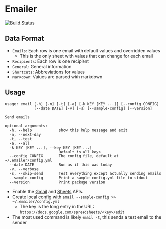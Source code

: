Emailer
=============
[![Build Status](https://travis-ci.org/WhiteHalmos/emailer.svg?branch=master)](https://travis-ci.org/WhiteHalmos/emailer)

Data Format
-----------------------
- `Emails`: Each row is one email with default values and overridden values
  - This is the only sheet with values that can change for each email
- `Recipients`: Each row is one recipient
- `General`: General information
- `Shortcuts`: Abbreviations for values
- `Markdown`: Values are parsed with markdown

Usage
-----
    usage: email [-h] [-n] [-t] [-a] [-k KEY [KEY ...]] [--config CONFIG]
                 [--date DATE] [-v] [-s] [--sample-config] [--version]

    Send emails

    optional arguments:
      -h, --help            show this help message and exit
      -n, --next-day
      -t, --test
      -a, --all
      -k KEY [KEY ...], --key KEY [KEY ...]
                            Default is all keys
      --config CONFIG       The config file, default at ~/.emailer/config.yml
      --date DATE           Run as if this was today
      -v, --verbose
      -s, --skip-send       Test everything except actually sending emails
      --sample-config       Print a sample config.yml file to stdout
      --version             Print package version
* Enable the [Gmail](https://developers.google.com/gmail/api/quickstart/python)
  and [Sheets](https://developers.google.com/sheets/api/quickstart/python) APIs.
* Create local config with `email --sample-config >> ~/.emailer/config.yml`
    * The key is the long entry in the URL: `https://docs.google.com/spreadsheets/<key>/edit`
* The most used command is likely `email -t`, this sends a test email to the sender


